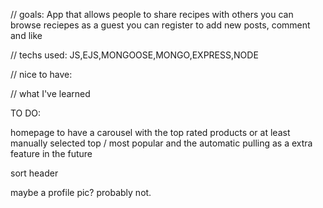 // goals:
App that allows people to share recipes with others
you can browse reciepes as a guest 
you can register to add new posts, comment and like 

// techs used: 
JS,EJS,MONGOOSE,MONGO,EXPRESS,NODE

// nice to have:

// what I've learned

TO DO: 

homepage to have a carousel with the top rated products or at least manually selected top / most popular and the automatic pulling as a extra feature in the future

sort header 

maybe a profile pic? probably not.

